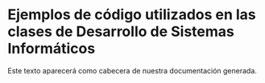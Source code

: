 # Ejemplos de código utilizados en las clases de Desarrollo de Sistemas Informáticos

Este texto aparecerá como cabecera de nuestra documentación generada.

